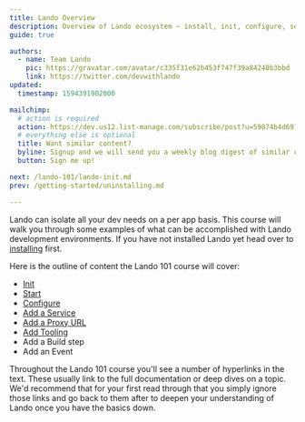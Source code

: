 ```yaml
---
title: Lando Overview
description: Overview of Lando ecosystem ~ install, init, configure, services, tooling, build steps, and events.
guide: true

authors:
  - name: Team Lando
    pic: https://gravatar.com/avatar/c335f31e62b453f747f39a84240b3bbd
    link: https://twitter.com/devwithlando
updated:
  timestamp: 1594391902000

mailchimp:
  # action is required
  action: https://dev.us12.list-manage.com/subscribe/post?u=59874b4d6910fa65e724a4648&amp;id=613837077f
  # everything else is optional
  title: Want similar content?
  byline: Signup and we will send you a weekly blog digest of similar content to keep you satiated.
  button: Sign me up!

next: /lando-101/lando-init.md
prev: /getting-started/uninstalling.md

---
```


Lando can isolate all your dev needs on a per app basis. This course will walk you through some examples of what can be accomplished with Lando development environments. If you have not installed Lando yet head over to [installing](/getting-started/installation.html) first.

Here is the outline of content the Lando 101 course will cover:

* [Init](/lando-101/lando-init.html)
* [Start](/lando-101/lando-start.html)
* [Configure](/lando-101/lando-config.html)
* [Add a Service](/lando-101/lando-services.html)
* [Add a Proxy URL](/lando-101/lando-proxy.html)
* [Add Tooling](/lando-101/lando-tooling.html)
* Add a Build step
* Add an Event

Throughout the Lando 101 course you'll see a number of hyperlinks in the text. These usually link to the full documentation or deep dives on a topic. We'd recommend that for your first read through that you simply ignore those links and go back to them after to deepen your understanding of Lando once you have the basics down.

